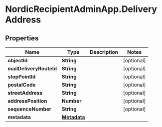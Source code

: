 # NordicRecipientAdminApp.DeliveryAddress

## Properties
Name | Type | Description | Notes
------------ | ------------- | ------------- | -------------
**objectId** | **String** |  | [optional] 
**mailDeliveryRouteId** | **String** |  | [optional] 
**stopPointId** | **String** |  | [optional] 
**postalCode** | **String** |  | [optional] 
**streetAddress** | **String** |  | [optional] 
**addressPosition** | **Number** |  | [optional] 
**sequenceNumber** | **String** |  | [optional] 
**metadata** | [**Metadata**](Metadata.md) |  | 



